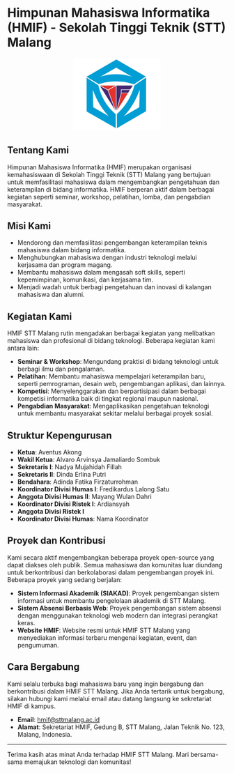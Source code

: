 # Himpunan Mahasiswa Informatika (HMIF) - Sekolah Tinggi Teknik (STT) Malang

<div align="center">
    <img src="./assets/img/logo_hmif.jpg" alt="HMIF STT Malang" width="200" />
</div>

## Tentang Kami

Himpunan Mahasiswa Informatika (HMIF) merupakan organisasi kemahasiswaan di Sekolah Tinggi Teknik (STT) Malang yang bertujuan untuk memfasilitasi mahasiswa dalam mengembangkan pengetahuan dan keterampilan di bidang informatika. HMIF berperan aktif dalam berbagai kegiatan seperti seminar, workshop, pelatihan, lomba, dan pengabdian masyarakat.

## Misi Kami

- Mendorong dan memfasilitasi pengembangan keterampilan teknis mahasiswa dalam bidang informatika.
- Menghubungkan mahasiswa dengan industri teknologi melalui kerjasama dan program magang.
- Membantu mahasiswa dalam mengasah soft skills, seperti kepemimpinan, komunikasi, dan kerjasama tim.
- Menjadi wadah untuk berbagi pengetahuan dan inovasi di kalangan mahasiswa dan alumni.

## Kegiatan Kami

HMIF STT Malang rutin mengadakan berbagai kegiatan yang melibatkan mahasiswa dan profesional di bidang teknologi. Beberapa kegiatan kami antara lain:

- **Seminar & Workshop**: Mengundang praktisi di bidang teknologi untuk berbagi ilmu dan pengalaman.
- **Pelatihan**: Membantu mahasiswa mempelajari keterampilan baru, seperti pemrograman, desain web, pengembangan aplikasi, dan lainnya.
- **Kompetisi**: Menyelenggarakan dan berpartisipasi dalam berbagai kompetisi informatika baik di tingkat regional maupun nasional.
- **Pengabdian Masyarakat**: Mengaplikasikan pengetahuan teknologi untuk membantu masyarakat sekitar melalui berbagai proyek sosial.

## Struktur Kepengurusan

- **Ketua**: Aventus Akong
- **Wakil Ketua**: Alvaro Arvinsya  Jamaliardo Sombuk
- **Sekretaris I**: Nadya Mujahidah Fillah
- **Sekretaris II**: Dinda Erlina Putri
- **Bendahara**: Adinda Fatika Firzaturrohman
- **Koordinator Divisi Humas I**: Fredikardus Lalong Satu
- **Anggota Divisi Humas II**: Mayang Wulan Dahri
- **Koordinator Divisi Ristek I**: Ardiansyah
-  **Anggota Divisi Ristek I**
- **Koordinator Divisi Humas**: Nama Koordinator

## Proyek dan Kontribusi

Kami secara aktif mengembangkan beberapa proyek open-source yang dapat diakses oleh publik. Semua mahasiswa dan komunitas luar diundang untuk berkontribusi dan berkolaborasi dalam pengembangan proyek ini. Beberapa proyek yang sedang berjalan:

- **Sistem Informasi Akademik (SIAKAD)**: Proyek pengembangan sistem informasi untuk membantu pengelolaan akademik di STT Malang.
- **Sistem Absensi Berbasis Web**: Proyek pengembangan sistem absensi dengan menggunakan teknologi web modern dan integrasi perangkat keras.
- **Website HMIF**: Website resmi untuk HMIF STT Malang yang menyediakan informasi terbaru mengenai kegiatan, event, dan pengumuman.

## Cara Bergabung

Kami selalu terbuka bagi mahasiswa baru yang ingin bergabung dan berkontribusi dalam HMIF STT Malang. Jika Anda tertarik untuk bergabung, silakan hubungi kami melalui email atau datang langsung ke sekretariat HMIF di kampus.

- **Email**: hmif@sttmalang.ac.id
- **Alamat**: Sekretariat HMIF, Gedung B, STT Malang, Jalan Teknik No. 123, Malang, Indonesia.

---

Terima kasih atas minat Anda terhadap HMIF STT Malang. Mari bersama-sama memajukan teknologi dan komunitas!

